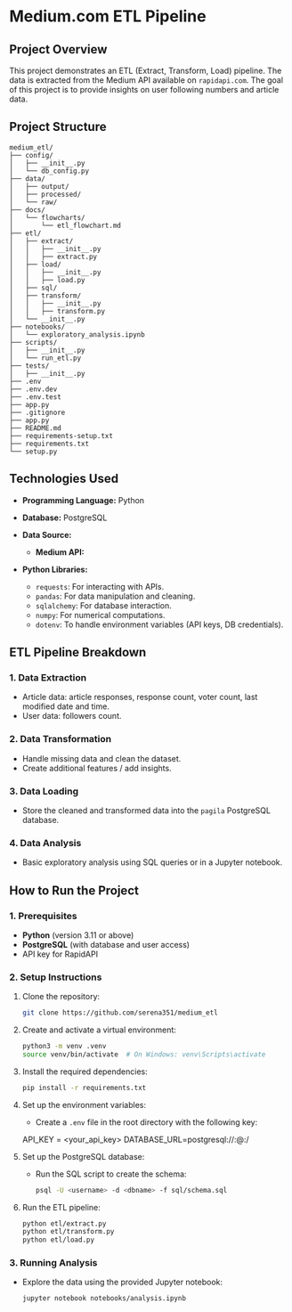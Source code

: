 # **Medium.com ETL Pipeline**

## **Project Overview**

This project demonstrates an ETL (Extract, Transform, Load) pipeline. The data is extracted from the Medium API available on `rapidapi.com`. The goal of this project is to provide insights on user following numbers and article data.

## **Project Structure**
```
medium_etl/
├── config/
│   ├── __init__.py
│   └── db_config.py
├── data/
│   ├── output/
│   ├── processed/
│   └── raw/
├── docs/
│   └── flowcharts/
│       └── etl_flowchart.md
├── etl/
│   ├── extract/
│   │   ├── __init__.py
│   │   ├── extract.py
│   ├── load/
│   │   ├── __init__.py
│   │   ├── load.py
│   ├── sql/
│   ├── transform/
│   │   ├── __init__.py
│   │   ├── transform.py
│   └── __init__.py
├── notebooks/
│   └── exploratory_analysis.ipynb
├── scripts/
│   ├── __init__.py
│   └── run_etl.py
├── tests/
│   ├── __init__.py
├── .env
├── .env.dev
├── .env.test
├── app.py
├── .gitignore
├── app.py
├── README.md
├── requirements-setup.txt
├── requirements.txt
└── setup.py
```

## **Technologies Used**
- **Programming Language:** Python
- **Database:** PostgreSQL
- **Data Source:**
  - **Medium API:**

- **Python Libraries:**
  - `requests`: For interacting with APIs.
  - `pandas`: For data manipulation and cleaning.
  - `sqlalchemy`: For database interaction.
  - `numpy`: For numerical computations.
  - `dotenv`: To handle environment variables (API keys, DB credentials).

## **ETL Pipeline Breakdown**

### **1. Data Extraction**
- Article data: article responses, response count, voter count, last modified date and time. 
- User data: followers count.
  
### **2. Data Transformation**
- Handle missing data and clean the dataset.
- Create additional features / add insights.

### **3. Data Loading**
- Store the cleaned and transformed data into the `pagila` PostgreSQL database.

### **4. Data Analysis**
- Basic exploratory analysis using SQL queries or in a Jupyter notebook.

## **How to Run the Project**

### **1. Prerequisites**
- **Python** (version 3.11 or above)
- **PostgreSQL** (with database and user access)
- API key for RapidAPI

### **2. Setup Instructions**

1. Clone the repository:
   ```bash
   git clone https://github.com/serena351/medium_etl
   ```

2. Create and activate a virtual environment:
   ```bash
   python3 -m venv .venv
   source venv/bin/activate  # On Windows: venv\Scripts\activate
   ```

3. Install the required dependencies:
   ```bash
   pip install -r requirements.txt
   ```

4. Set up the environment variables:
   - Create a `.env` file in the root directory with the following key:
   
    API_KEY = <your_api_key>
    DATABASE_URL=postgresql://<username>:<password>@<host>:<port>/<dbname>

5. Set up the PostgreSQL database:
   - Run the SQL script to create the schema:
     ```bash
     psql -U <username> -d <dbname> -f sql/schema.sql
     ```

6. Run the ETL pipeline:
   ```bash
   python etl/extract.py
   python etl/transform.py
   python etl/load.py
   ```

### **3. Running Analysis**
- Explore the data using the provided Jupyter notebook:
  ```bash
  jupyter notebook notebooks/analysis.ipynb
  ```
